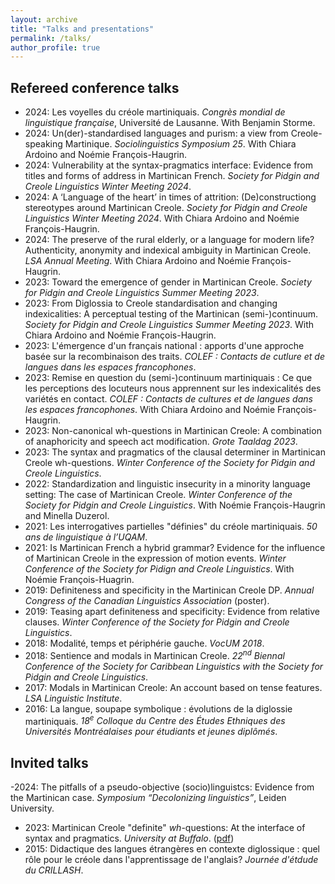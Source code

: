 ```yaml
---
layout: archive
title: "Talks and presentations"
permalink: /talks/
author_profile: true
---
```


## Refereed conference talks
- 2024: Les voyelles du créole martiniquais. _Congrès mondial de linguistique française_, Université de Lausanne. With Benjamin Storme.
- 2024: Un(der)-standardised languages and purism: a view from Creole-speaking Martinique. _Sociolinguistics Symposium 25_. With Chiara Ardoino and Noémie François-Haugrin.
- 2024: Vulnerability at the syntax-pragmatics interface: Evidence from titles and forms of address in Martinican French. *Society for Pidgin and Creole Linguistics Winter Meeting 2024*.
- 2024: A ‘Language of the heart’ in times of attrition: (De)constructiong stereotypes around Martinican Creole. *Society for Pidgin and Creole Linguistics Winter Meeting 2024*. With Chiara Ardoino and Noémie François-Haugrin.
- 2024: The preserve of the rural elderly, or a language for modern life? Authenticity, anonymity and indexical ambiguity in Martinican Creole. *LSA Annual Meeting*. With Chiara Ardoino and Noémie François-Haugrin.
- 2023: Toward the emergence of gender in Martinican Creole. *Society for Pidgin and Creole Linguistics Summer Meeting 2023*.
- 2023: From Diglossia to Creole standardisation and changing indexicalities: A perceptual testing of the Martinican (semi-)continuum. *Society for Pidgin and Creole Linguistics Summer Meeting 2023*. With Chiara Ardoino and Noémie François-Haugrin.
- 2023: L'émergence d'un français national : apports d'une approche basée sur la recombinaison des traits. *COLEF : Contacts de cutlure et de langues dans les espaces francophones*.
- 2023: Remise en question du (semi-)continuum martiniquais : Ce que les perceptions des locuteurs nous apprennent sur les indexicalités des variétés en contact. *COLEF : Contacts de cultures et de langues dans les espaces francophones*. With Chiara Ardoino and Noémie François-Haugrin. 
- 2023: Non-canonical wh-questions in Martinican Creole: A combination of anaphoricity and speech act modification. *Grote Taaldag 2023*.
- 2023: The syntax and pragmatics of the clausal determiner in Martinican Creole wh-questions. *Winter Conference of the Society for Pidgin and Creole Linguistics*.
- 2022: Standardization and linguistic insecurity in a minority language setting: The case of Martinican Creole. *Winter Conference of the Society for Pidgin and Creole Linguistics*. With Noémie François-Haugrin and Minella Duzerol.
- 2021: Les interrogatives partielles "définies" du créole martiniquais. *50 ans de linguistique à l’UQAM*.
- 2021: Is Martinican French a hybrid grammar? Evidence for the influence of Martinican Creole in the expression of motion events. *Winter Conference of the Society for Pidign and Creole Linguistics*. With Noémie François-Huagrin.
- 2019: Definiteness and specificity in the Martinican Creole DP. *Annual Congress of the Canadian Linguistics Association* (poster).
- 2019: Teasing apart definiteness and specificity: Evidence from relative clauses. *Winter Conference of the Society for Pidgin and Creole Linguistics*.
- 2018: Modalité, temps et périphérie gauche. *VocUM 2018*.
- 2018: Sentience and modals in Martinican Creole. *22<sup>nd</sup> Biennal Conference of the Society for Caribbean Linguistics with the Society for Pidgin and Creole Linguistics*.
- 2017: Modals in Martinican Creole: An account based on tense features. *LSA Linguistic Institute*.
- 2016: La langue, soupape symbolique : évolutions de la diglossie martiniquais. *18<sup>e</sup> Colloque du Centre des Études Ethniques des Universités Montréalaises pour étudiants et jeunes diplômés*.


## Invited talks
-2024: The pitfalls of a pseudo-objective (socio)linguistcs: Evidence from the Martinican case. _Symposium “Decolonizing linguistics”_, Leiden University.
- 2023: Martinican Creole "definite" *wh*-questions: At the interface of syntax and pragmatics. *University at Buffalo*. ([pdf](https://sterosier.github.io/files/Terosier_UB_talk.pdf))
- 2015: Didactique des langues étrangères en contexte diglossique : quel rôle pour le créole dans l'apprentissage de l'anglais? *Journée d'étdude du CRILLASH*.
